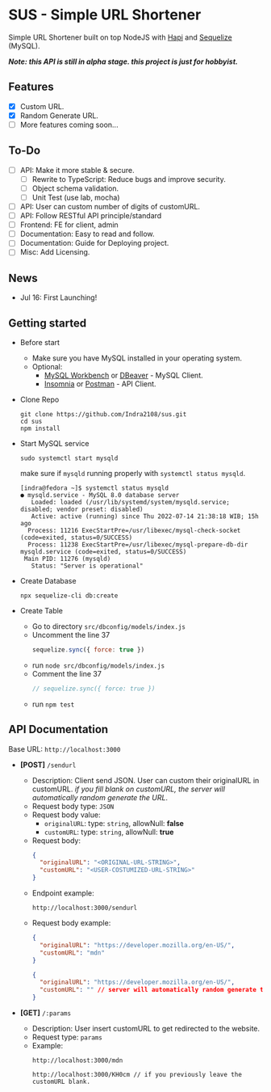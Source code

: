 # SUS - Simple URL Shortener

Simple URL Shortener built on top NodeJS with [Hapi](https://hapi.dev/) and [Sequelize](https://sequelize.org/) (MySQL).

***Note: this API is still in alpha stage. this project is just for hobbyist.***

## Features
- [x] Custom URL.
- [x] Random Generate URL.
- [ ] More features coming soon...

## To-Do
- [ ] API: Make it more stable & secure.
  - [ ] Rewrite to TypeScript: Reduce bugs and improve security.
  - [ ] Object schema validation.
  - [ ] Unit Test (use lab, mocha)
- [ ] API: User can custom number of digits of customURL.
- [ ] API: Follow RESTful API principle/standard
- [ ] Frontend: FE for client, admin
- [ ] Documentation: Easy to read and follow.
- [ ] Documentation: Guide for Deploying project.
- [ ] Misc: Add Licensing.

## News
- Jul 16: First Launching!

## Getting started

- Before start
  - Make sure you have MySQL installed in your operating system.
  - Optional: 
    - [MySQL Workbench](https://dev.mysql.com/downloads/workbench/) or [DBeaver](https://dbeaver.io/download/) - MySQL Client.
    - [Insomnia](https://insomnia.rest/download) or [Postman](https://www.postman.com/downloads/?utm_source=postman-home) - API Client.
- Clone Repo
    ```
    git clone https://github.com/Indra2108/sus.git
    cd sus
    npm install
    ```
- Start MySQL service
  ```
  sudo systemctl start mysqld
  ```
  make sure if `mysqld` running properly with `systemctl status mysqld`.
  ```
  [indra@fedora ~]$ systemctl status mysqld
  ● mysqld.service - MySQL 8.0 database server
     Loaded: loaded (/usr/lib/systemd/system/mysqld.service; disabled; vendor preset: disabled)
     Active: active (running) since Thu 2022-07-14 21:38:18 WIB; 15h ago
    Process: 11216 ExecStartPre=/usr/libexec/mysql-check-socket (code=exited, status=0/SUCCESS)
    Process: 11238 ExecStartPre=/usr/libexec/mysql-prepare-db-dir mysqld.service (code=exited, status=0/SUCCESS)
   Main PID: 11276 (mysqld)
     Status: "Server is operational"
  ```

- Create Database
  ```
  npx sequelize-cli db:create
  ```

- Create Table
  - Go to directory `src/dbconfig/models/index.js`
  - Uncomment the line 37
    ```js
    sequelize.sync({ force: true })
    ```
  - run `node src/dbconfig/models/index.js`
  - Comment the line 37
    ```js
    // sequelize.sync({ force: true })
    ```
  - run `npm test`

## API Documentation

Base URL: `http://localhost:3000`

- **[POST]** `/sendurl`
  - Description: Client send JSON. User can custom their originalURL in customURL. *if you fill blank on customURL, the server will automatically random generate the URL*.
  - Request body type: `JSON`
  - Request body value: 
    - `originalURL`: type: `string`, allowNull: **false**
    - `customURL`: type: `string`, allowNull: **true**
  - Request body: 
    ```json
    {
      "originalURL": "<ORIGINAL-URL-STRING>",
      "customURL": "<USER-COSTUMIZED-URL-STRING>"
    }
    ```
  - Endpoint example: 
    ```
    http://localhost:3000/sendurl
    ```
  - Request body example:
    ```json
    {
      "originalURL": "https://developer.mozilla.org/en-US/",
      "customURL": "mdn"
    }
    ```
    ```json
    {
      "originalURL": "https://developer.mozilla.org/en-US/",
      "customURL": "" // server will automatically random generate the URL, if you fill this blank
    }
    ```

- **[GET]** `/:params`
  - Description: User insert customURL to get redirected to the website. 
  - Request type: `params`
  - Example:
    ```
    http://localhost:3000/mdn
    ```
    ```
    http://localhost:3000/KH0cm // if you previously leave the customURL blank.
    ```

